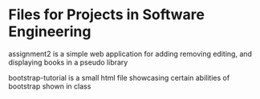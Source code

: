 # Files for Projects in Software Engineering

assignment2 is a simple web application for adding removing editing, and displaying books in a pseudo library

bootstrap-tutorial is a small html file showcasing certain abilities of bootstrap shown in class
